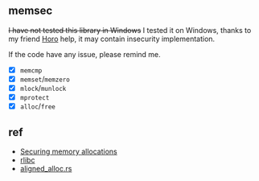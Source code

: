 memsec
------

~~I have not tested this library in Windows~~
I tested it on Windows, thanks to my friend [Horo](https://twitter.com/Ken_Ookami_Horo) help,
it may contain insecurity implementation.

If the code have any issue, please remind me.

* [x] `memcmp`
* [x] `memset`/`memzero`
* [x] `mlock`/`munlock`
* [x] `mprotect`
* [x] `alloc`/`free`

ref
---

* [Securing memory allocations](https://download.libsodium.org/doc/helpers/memory_management.html)
* [rlibc](https://github.com/alexcrichton/rlibc)
* [aligned_alloc.rs](https://github.com/jonas-schievink/aligned_alloc.rs)

